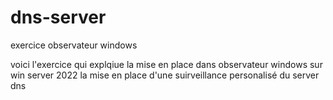 # dns-server
exercice observateur windows

 voici l'exercice qui explqiue la mise en place dans observateur windows sur win server 2022 la mise en place d'une suirveillance personalisé du server dns
